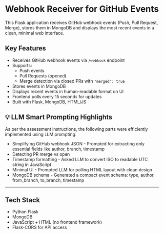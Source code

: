 # Webhook Receiver for GitHub Events 

This Flask application receives GitHub webhook events (Push, Pull Request, Merge), stores them in MongoDB and displays the most recent events in a clean, minimal web interface.

## Key Features

- Receives GitHub webhook events via `/webhook` endpoint
- Supports:
  -  Push events
  -  Pull Requests (opened)
  -  Merge detection via closed PRs with `"merged": true`
- Stores events in MongoDB
- Displays recent events in human-readable format on UI
- Frontend polls every 15 seconds for updates
- Built with Flask, MongoDB, HTML/JS

## 💡 LLM Smart Prompting Highlights

As per the assessment instructions, the following parts were efficiently implemented using LLM prompting:
- Simplifying GitHub webhook JSON - Prompted for extracting only essential fields like author, branch, timestamp
- Detecting PR merge vs open
- Timestamp formatting - Asked LLM to convert ISO to readable UTC string in JavaScript
- Minimal UI - Prompted LLM for polling HTML layout with clean design 
- MongoDB schema - Generated a compact event schema: type, author, from_branch, to_branch, timestamp

---

##  Tech Stack

- Python Flask
- MongoDB
- JavaScript + HTML (no frontend framework)
- Flask-CORS for API access

